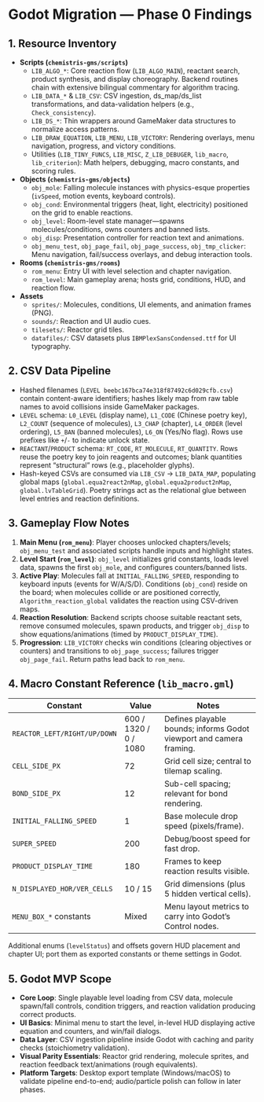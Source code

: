 # Godot Migration — Phase 0 Findings

## 1. Resource Inventory
- **Scripts (`chemistris-gms/scripts`)**  
  - `LIB_ALGO_*`: Core reaction flow (`LIB_ALGO_MAIN`), reactant search, product synthesis, and display choreography. Backend routines chain with extensive bilingual commentary for algorithm tracing.  
  - `LIB_DATA_*` & `LIB_CSV`: CSV ingestion, ds_map/ds_list transformations, and data-validation helpers (e.g., `Check_consistency`).  
  - `LIB_DS_*`: Thin wrappers around GameMaker data structures to normalize access patterns.  
  - `LIB_DRAW_EQUATION`, `LIB_MENU`, `LIB_VICTORY`: Rendering overlays, menu navigation, progress, and victory conditions.  
  - Utilities (`LIB_TINY_FUNCS`, `LIB_MISC`, `Z_LIB_DEBUGER`, `lib_macro`, `lib_criterion`): Math helpers, debugging, macro constants, and scoring rules.
- **Objects (`chemistris-gms/objects`)**  
  - `obj_mole`: Falling molecule instances with physics-esque properties (`ivSpeed`, motion events, keyboard controls).  
  - `obj_cond`: Environmental triggers (heat, light, electricity) positioned on the grid to enable reactions.  
  - `obj_level`: Room-level state manager—spawns molecules/conditions, owns counters and banned lists.  
  - `obj_disp`: Presentation controller for reaction text and animations.  
  - `obj_menu_test`, `obj_page_fail`, `obj_page_success`, `obj_tmp_clicker`: Menu navigation, fail/success overlays, and debug interaction tools.
- **Rooms (`chemistris-gms/rooms`)**  
  - `rom_menu`: Entry UI with level selection and chapter navigation.  
  - `rom_level`: Main gameplay arena; hosts grid, conditions, HUD, and reaction flow.
- **Assets**  
  - `sprites/`: Molecules, conditions, UI elements, and animation frames (PNG).  
  - `sounds/`: Reaction and UI audio cues.  
  - `tilesets/`: Reactor grid tiles.  
  - `datafiles/`: CSV datasets plus `IBMPlexSansCondensed.ttf` for UI typography.

## 2. CSV Data Pipeline
- Hashed filenames (`LEVEL beebc167bca74e318f87492c6d029cfb.csv`) contain content-aware identifiers; hashes likely map from raw table names to avoid collisions inside GameMaker packages.  
- `LEVEL` schema: `L0_LEVEL` (display name), `L1_CODE` (Chinese poetry key), `L2_COUNT` (sequence of molecules), `L3_CHAP` (chapter), `L4_ORDER` (level ordering), `L5_BAN` (banned molecules), `L6_ON` (Yes/No flag). Rows use prefixes like `+`/`-` to indicate unlock state.  
- `REACTANT`/`PRODUCT` schema: `RT_CODE`, `RT_MOLECULE`, `RT_QUANTITY`. Rows reuse the poetry key to join reagents and outcomes; blank quantities represent “structural” rows (e.g., placeholder glyphs).  
- Hash-keyed CSVs are consumed via `LIB_CSV` → `LIB_DATA_MAP`, populating global maps (`global.equa2react2nMap`, `global.equa2product2nMap`, `global.lvTableGrid`). Poetry strings act as the relational glue between level entries and reaction definitions.

## 3. Gameplay Flow Notes
1. **Main Menu (`rom_menu`)**: Player chooses unlocked chapters/levels; `obj_menu_test` and associated scripts handle inputs and highlight states.  
2. **Level Start (`rom_level`)**: `obj_level` initializes grid constants, loads level data, spawns the first `obj_mole`, and configures counters/banned lists.  
3. **Active Play**: Molecules fall at `INITIAL_FALLING_SPEED`, responding to keyboard inputs (events for W/A/S/D). Conditions (`obj_cond`) reside on the board; when molecules collide or are positioned correctly, `Algorithm_reaction_global` validates the reaction using CSV-driven maps.  
4. **Reaction Resolution**: Backend scripts choose suitable reactant sets, remove consumed molecules, spawn products, and trigger `obj_disp` to show equations/animations (timed by `PRODUCT_DISPLAY_TIME`).  
5. **Progression**: `LIB_VICTORY` checks win conditions (clearing objectives or counters) and transitions to `obj_page_success`; failures trigger `obj_page_fail`. Return paths lead back to `rom_menu`.

## 4. Macro Constant Reference (`lib_macro.gml`)
| Constant | Value | Notes |
| --- | --- | --- |
| `REACTOR_LEFT/RIGHT/UP/DOWN` | 600 / 1320 / 0 / 1080 | Defines playable bounds; informs Godot viewport and camera framing. |
| `CELL_SIDE_PX` | 72 | Grid cell size; central to tilemap scaling. |
| `BOND_SIDE_PX` | 12 | Sub-cell spacing; relevant for bond rendering. |
| `INITIAL_FALLING_SPEED` | 1 | Base molecule drop speed (pixels/frame). |
| `SUPER_SPEED` | 200 | Debug/boost speed for fast drop. |
| `PRODUCT_DISPLAY_TIME` | 180 | Frames to keep reaction results visible. |
| `N_DISPLAYED_HOR/VER_CELLS` | 10 / 15 | Grid dimensions (plus 5 hidden vertical cells). |
| `MENU_BOX_*` constants | Mixed | Menu layout metrics to carry into Godot’s Control nodes. |

Additional enums (`levelStatus`) and offsets govern HUD placement and chapter UI; port them as exported constants or theme settings in Godot.

## 5. Godot MVP Scope
- **Core Loop**: Single playable level loading from CSV data, molecule spawn/fall controls, condition triggers, and reaction validation producing correct products.  
- **UI Basics**: Minimal menu to start the level, in-level HUD displaying active equation and counters, and win/fail dialogs.  
- **Data Layer**: CSV ingestion pipeline inside Godot with caching and parity checks (stoichiometry validation).  
- **Visual Parity Essentials**: Reactor grid rendering, molecule sprites, and reaction feedback text/animations (rough equivalents).  
- **Platform Targets**: Desktop export template (Windows/macOS) to validate pipeline end-to-end; audio/particle polish can follow in later phases.
